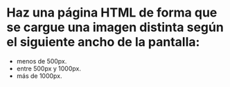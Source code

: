 # Haz una página HTML de forma que se cargue una imagen distinta según el siguiente ancho de la pantalla:
- menos de 500px.
- entre 500px y 1000px.
- más de 1000px.